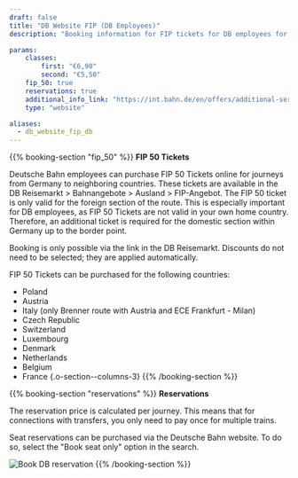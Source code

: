 ```yaml
---
draft: false
title: "DB Website FIP (DB Employees)"
description: "Booking information for FIP tickets for DB employees for neighboring countries of Germany"

params:
    classes:
        first: "€6,90"
        second: "€5,50"
    fip_50: true
    reservations: true
    additional_info_link: "https://int.bahn.de/en/offers/additional-services/seat-reservation"
    type: "website"

aliases:
  - db_website_fip_db
---
```


{{% booking-section "fip_50" %}}
**FIP 50 Tickets**

Deutsche Bahn employees can purchase FIP 50 Tickets online for journeys from Germany to neighboring countries. These tickets are available in the DB Reisemarkt > Bahnangebote > Ausland > FIP-Angebot. The FIP 50 ticket is only valid for the foreign section of the route. This is especially important for DB employees, as FIP 50 Tickets are not valid in your own home country. Therefore, an additional ticket is required for the domestic section within Germany up to the border point.

Booking is only possible via the link in the DB Reisemarkt. Discounts do not need to be selected; they are applied automatically.

FIP 50 Tickets can be purchased for the following countries:
- Poland
- Austria
- Italy (only Brenner route with Austria and ECE Frankfurt - Milan)
- Czech Republic
- Switzerland
- Luxembourg
- Denmark
- Netherlands
- Belgium
- France
{.o-section--columns-3}
{{% /booking-section %}}

{{% booking-section "reservations" %}}
**Reservations**

The reservation price is calculated per journey. This means that for connections with transfers, you only need to pay once for multiple trains.

Seat reservations can be purchased via the Deutsche Bahn website. To do so, select the "Book seat only" option in the search.

![Book DB reservation](db_reservation.webp)
{{% /booking-section %}}
